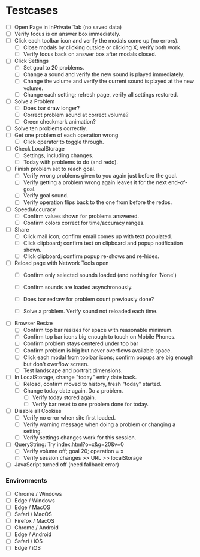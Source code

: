 # Testcases

- [ ] Open Page in InPrivate Tab (no saved data)
- [ ] Verify focus is on answer box immediately.
- [ ] Click each toolbar icon and verify the modals come up (no errors).
  - [ ] Close modals by clicking outside or clicking X; verify both work.
  - [ ] Verify focus back on answer box after modals closed.

- [ ] Click Settings
  - [ ] Set goal to 20 problems.
  - [ ] Change a sound and verify the new sound is played immediately.
  - [ ] Change the volume and verify the current sound is played at the new volume.
  - [ ] Change each setting; refresh page, verify all settings restored.

- [ ] Solve a Problem
  - [ ] Does bar draw longer?
  - [ ] Correct problem sound at correct volume?
  - [ ] Green checkmark animation?
- [ ] Solve ten problems correctly.
- [ ] Get one problem of each operation wrong
  - [ ] Click operator to toggle through.

- [ ] Check LocalStorage
  - [ ] Settings, including changes.
  - [ ] Today with problems to do (and redo).
- [ ] Finish problem set to reach goal.
  - [ ] Verify wrong problems given to you again just before the goal.
  - [ ] Verify getting a problem wrong again leaves it for the next end-of-goal.
  - [ ] Verify goal sound.
  - [ ] Verify operation flips back to the one from before the redos.

- [ ] Speed/Accuracy
  - [ ] Confirm values shown for problems answered.
  - [ ] Confirm colors correct for time/accuracy ranges.

- [ ] Share
  - [ ] Click mail icon; confirm email comes up with text populated.
  - [ ] Click clipboard; confirm text on clipboard and popup notification shown.
  - [ ] Click clipboard; confirm popup re-shows and re-hides.

- [ ] Reload page with Network Tools open
  - [ ] Confirm only selected sounds loaded (and nothing for 'None')
  - [ ] Confirm sounds are loaded asynchronously.
  - [ ] Does bar redraw for problem count previously done?
  - [ ] Solve a problem. Verify sound not reloaded each time.


- [ ] Browser Resize
  - [ ] Confirm top bar resizes for space with reasonable minimum.
  - [ ] Confirm top bar icons big enough to touch on Mobile Phones.
  - [ ] Confirm problem stays centered under top bar
  - [ ] Confirm problem is big but never overflows available space.
  - [ ] Click each modal from toolbar icons; confirm popups are big enough but don't overflow screen.
  - [ ] Test landscape and portrait dimensions.

- [ ] In LocalStorage, change "today" entry date back.
  - [ ] Reload, confirm moved to history, fresh "today" started.
  - [ ] Change today date again. Do a problem.
    - [ ] Verify today stored again.
    - [ ] Verify bar reset to one problem done for today.

- [ ] Disable all Cookies
  - [ ] Verify no error when site first loaded.
  - [ ] Verify warning message when doing a problem or changing a setting.
  - [ ] Verify settings changes work for this session.

- [ ] QueryString: Try index.html?o=x&g=20&v=0
  - [ ] Verify volume off; goal 20; operation = x
  - [ ] Verify session changes >> URL >> localStorage

- [ ] JavaScript turned off (need fallback error)
 
### Environments

- [ ] Chrome / Windows
- [ ] Edge / Windows
- [ ] Edge / MacOS
- [ ] Safari / MacOS
- [ ] Firefox / MacOS
- [ ] Chrome / Android
- [ ] Edge / Android
- [ ] Safari / iOS
- [ ] Edge / iOS